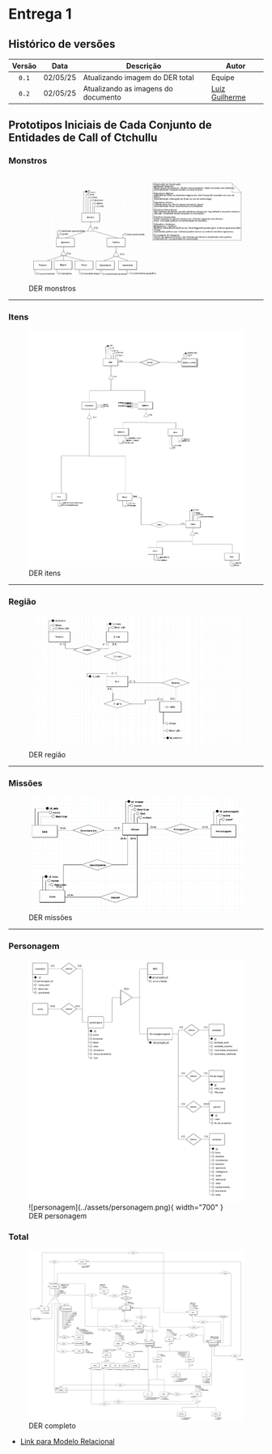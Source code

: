 # Entrega 1

## Histórico de versões

| Versão |    Data    | Descrição               | Autor                                                                                                                 |
| :----: | :--------: | ----------------------- | --------------------------------------------------------------------------------------------------------------------- |
| `0.1`  | 02/05/25 |  Atualizando imagem do DER total  |        Equipe                |
| `0.2`  | 02/05/25 | Atualizando as imagens do documento | [Luiz Guilherme](https://github.com/luizfaria1989) |


## Prototipos Iniciais de Cada Conjunto de Entidades de Call of Ctchullu
### Monstros
<figure markdown="span">
  <img src="../../assets/monstros.png">
  <figcaption>DER monstros</figcaption>
</figure>

---

### Itens
<figure markdown="span">
  <img src="../../assets/itens.png">
  <figcaption>DER itens</figcaption>
</figure>

---

### Região
<figure markdown="span">
  <img src="../../assets/mapa.jpeg">
  <figcaption>DER região</figcaption>
</figure>

---

### Missões
<figure markdown="span">
  <img src="../../assets/missoes.png">
  <figcaption>DER missões</figcaption>
</figure>

---

### Personagem
<figure markdown="span">
  <img src="../../assets/personagem.png">
  ![personagem](../assets/personagem.png){ width="700" }
  <figcaption>DER personagem</figcaption>
</figure>

### Total
<figure markdown="span">
  <img src="../../assets/DER_Total.png">
  <figcaption>DER completo</figcaption>
</figure>

- [Link para Modelo Relacional](https://dbdiagram.io/d/Copy-of-Untitled-Diagram-68142d861ca52373f527d52f)